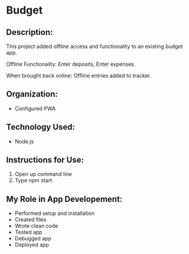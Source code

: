 # Budget

## Description: 
This project added offline access and functionality to an existing budget app.

Offline Functionality: Enter deposits, Enter expenses.

When brought back online: Offline entries added to tracker.

## Organization: 
* Configured PWA

## Technology Used:
* Node.js

## Instructions for Use:
1. Open up command line
2. Type npm start

## My Role in App Developement: 
* Performed setup and installation
* Created files
* Wrote clean code
* Tested app
* Debugged app
* Deployed app